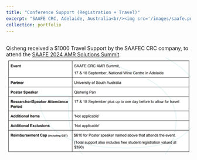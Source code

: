 ```yaml
---
title: "Conference Support (Registration + Travel)"
excerpt: "SAAFE CRC, Adelaide, Australia<br/><img src='/images/saafe.png' width='60%'>"
collection: portfolio
---
```


<br>
Qisheng received a $1000 Travel Support by the SAAFEC CRC company, to attend the <a href="https://www.crcsaafe.com.au/media-hub/events/amr-solutions-summit-2024#:~:text=We%20are%20delighted%20to%20bring,mitigating%20the%20threat%20of%20AMR." target="_blank">SAAFE 2024 AMR Solutions Summit</a>.

<img src='/images/saafe.png'>
